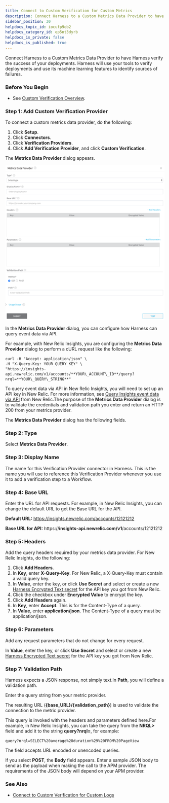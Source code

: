 ```yaml
---
title: Connect to Custom Verification for Custom Metrics
description: Connect Harness to a Custom Metrics Data Provider to have Harness verify the success of your deployments.
sidebar_position: 30
helpdocs_topic_id: iocufp9eb2
helpdocs_category_id: ep5nt3dyrb
helpdocs_is_private: false
helpdocs_is_published: true
---
```


Connect Harness to a Custom Metrics Data Provider to have Harness verify the success of your deployments. Harness will use your tools to verify deployments and use its machine learning features to identify sources of failures.


### Before You Begin

* See [Custom Verification Overview](custom-verification-overview.md).

### Step 1: Add Custom Verification Provider

To connect a custom metrics data provider, do the following:

1. Click **Setup**.
2. Click **Connectors**.
3. Click **Verification Providers**.
4. Click **Add Verification Provider**, and click **Custom Verification**.

The **Metrics Data Provider** dialog appears.

![](./static/connect-to-custom-verification-for-custom-metrics-112.png)

In the **Metrics Data Provider** dialog, you can configure how Harness can query event data via API.

For example, with New Relic Insights, you are configuring the **Metrics Data Provider** dialog to perform a cURL request like the following:


```
curl -H "Accept: application/json" \  
-H "X-Query-Key: YOUR_QUERY_KEY" \  
"https://insights-api.newrelic.com/v1/accounts/**YOUR\_ACCOUNT\_ID**/query?nrql=**YOUR\_QUERY\_STRING**"
```
To query event data via API in New Relic Insights, you will need to set up an API key in New Relic. For more information, see [Query Insights event data via API](https://docs.newrelic.com/docs/insights/insights-api/get-data/query-insights-event-data-api) from New Relic.The purpose of the **Metrics Data Provider** dialog is to validate the credentials and validation path you enter and return an HTTP 200 from your metrics provider.

The **Metrics Data Provider** dialog has the following fields.

### Step 2: Type

Select **Metrics Data Provider**.

### Step 3: Display Name

The name for this Verification Provider connector in Harness. This is the name you will use to reference this Verification Provider whenever you use it to add a verification step to a Workflow.

### Step 4: Base URL

Enter the URL for API requests. For example, in New Relic Insights, you can change the default URL to get the Base URL for the API.

**Default URL:** https://insights.newrelic.com/accounts/12121212

**Base URL for API:** https://**insights-api.newrelic.com/v1**/accounts/12121212

### Step 5: Headers

Add the query headers required by your metrics data provider. For New Relic Insights, do the following:

1. Click **Add Headers**.
2. In **Key**, enter **X-Query-Key**. For New Relic, a X-Query-Key must contain a valid query key.
3. In **Value**, enter the key, or click **Use Secret** and select or create a new [Harness Encrypted Text secret](https://docs.harness.io/article/ygyvp998mu-use-encrypted-text-secrets) for the API key you got from New Relic.
4. Click the checkbox under **Encrypted Value** to encrypt the key.
5. Click **Add Headers** again.
6. In **Key**, enter **Accept**. This is for the Content-Type of a query.
7. In **Value**, enter **application/json**. The Content-Type of a query must be application/json.

### Step 6: Parameters

Add any request parameters that do not change for every request.

In **Value**, enter the key, or click **Use Secret** and select or create a new [Harness Encrypted Text secret](https://docs.harness.io/article/ygyvp998mu-use-encrypted-text-secrets) for the API key you got from New Relic.

### Step 7: Validation Path

Harness expects a JSON response, not simply text.In **Path**, you will define a validation path.

 Enter the query string from your metric provider. 

The resulting URL (**{base\_URL}/{validation\_path}**) is used to validate the connection to the metric provider. 

This query is invoked with the headers and parameters defined here.For example, in New Relic Insights, you can take the query from the **NRQL>** field and add it to the string **query?nrql=**, for example:


```
query?nrql=SELECT%20average%28duration%29%20FROM%20PageView
```
The field accepts URL encoded or unencoded queries.

If you select **POST**, the **Body** field appears. Enter a sample JSON body to send as the payload when making the call to the APM provider. The requirements of the JSON body will depend on your APM provider.

### See Also

* [Connect to Custom Verification for Custom Logs](connect-to-custom-verification-for-custom-logs.md)

